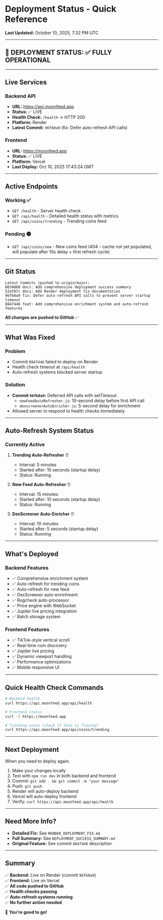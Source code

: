 # Deployment Status - Quick Reference
**Last Updated:** October 10, 2025, 7:32 PM UTC

---

## 🚀 DEPLOYMENT STATUS: ✅ FULLY OPERATIONAL

---

## Live Services

### Backend API
- **URL:** https://api.moonfeed.app
- **Status:** ✅ LIVE
- **Health Check:** `/health` → HTTP 200
- **Platform:** Render
- **Latest Commit:** `96fb0a9` (fix: Defer auto-refresh API calls)

### Frontend
- **URL:** https://moonfeed.app
- **Status:** ✅ LIVE  
- **Platform:** Vercel
- **Last Deploy:** Oct 10, 2025 17:43:24 GMT

---

## Active Endpoints

### Working ✅
- `GET /health` - Server health check
- `GET /api/health` - Detailed health status with metrics
- `GET /api/coins/trending` - Trending coins feed

### Pending 🟡
- `GET /api/coins/new` - New coins feed (404 - cache not yet populated, will populate after 10s delay + first refresh cycle)

---

## Git Status

```
Latest Commits (pushed to origin/main):
0634868 docs: Add comprehensive deployment success summary
52af87c docs: Add Render deployment fix documentation  
96fb0a9 fix: Defer auto-refresh API calls to prevent server startup timeout
8847446 feat: Add comprehensive enrichment system and auto-refresh features
```

**All changes are pushed to GitHub** ✅

---

## What Was Fixed

### Problem
- Commit `8847446` failed to deploy on Render
- Health check timeout at `/api/health`
- Auto-refresh systems blocked server startup

### Solution
- **Commit `96fb0a9`:** Deferred API calls with setTimeout
  - `newFeedAutoRefresher.js`: 10-second delay before first API call
  - `dexscreenerAutoEnricher.js`: 5-second delay for enrichment
- Allowed server to respond to health checks immediately

---

## Auto-Refresh System Status

### Currently Active
1. **Trending Auto-Refresher** ⏰
   - Interval: 5 minutes
   - Started after: 10 seconds (startup delay)
   - Status: Running

2. **New Feed Auto-Refresher** ⏰
   - Interval: 15 minutes  
   - Started after: 10 seconds (startup delay)
   - Status: Running

3. **DexScreener Auto-Enricher** ⏰
   - Interval: 10 minutes
   - Started after: 5 seconds (startup delay)
   - Status: Running

---

## What's Deployed

### Backend Features
- ✅ Comprehensive enrichment system
- ✅ Auto-refresh for trending coins
- ✅ Auto-refresh for new feed
- ✅ DexScreener auto-enrichment
- ✅ Rugcheck auto-processor
- ✅ Price engine with WebSocket
- ✅ Jupiter live pricing integration
- ✅ Batch storage system

### Frontend Features
- ✅ TikTok-style vertical scroll
- ✅ Real-time coin discovery
- ✅ Jupiter live pricing
- ✅ Dynamic viewport handling
- ✅ Performance optimizations
- ✅ Mobile responsive UI

---

## Quick Health Check Commands

```bash
# Backend health
curl https://api.moonfeed.app/api/health

# Frontend status
curl -I https://moonfeed.app

# Trending coins (check if data is flowing)
curl https://api.moonfeed.app/api/coins/trending
```

---

## Next Deployment

When you need to deploy again:

1. Make your changes locally
2. Test with `npm run dev` in both backend and frontend
3. Commit: `git add . && git commit -m "your message"`
4. Push: `git push`
5. Render will auto-deploy backend
6. Vercel will auto-deploy frontend
7. Verify: `curl https://api.moonfeed.app/api/health`

---

## Need More Info?

- **Detailed Fix:** See `RENDER_DEPLOYMENT_FIX.md`
- **Full Summary:** See `DEPLOYMENT_SUCCESS_SUMMARY.md`
- **Original Feature:** See commit `8847446` description

---

## Summary

✅ **Backend:** Live on Render (commit `96fb0a9`)  
✅ **Frontend:** Live on Vercel  
✅ **All code pushed to GitHub**  
✅ **Health checks passing**  
✅ **Auto-refresh systems running**  
✅ **No further action needed**

🎉 **You're good to go!**
